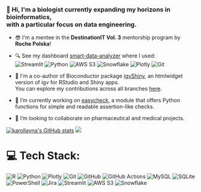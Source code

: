 ### 🧬 Hi, I'm a biologist currently expanding my horizons in bioinformatics,<br>with a particular focus on data engineering.

- 😎 I'm a mentee in the **DestinationIT Vol. 3** mentorship program by **Roche Polska**!

- 🔍 See my dashboard [smart-data-analyzer](https://github.com/karollayna/smart-data-analyzer) where I used:  
  ![Streamlit](https://img.shields.io/badge/Streamlit-%2300FF00.svg?style=for-the-badge&logo=streamlit&logoColor=white)
  ![Python](https://img.shields.io/badge/python-3670A0?style=for-the-badge&logo=python&logoColor=ffdd54)
  ![AWS S3](https://img.shields.io/badge/AWS%20S3-FF9900?style=for-the-badge&logo=amazonaws&logoColor=white)
  ![Snowflake](https://img.shields.io/badge/Snowflake-29B5E8?style=for-the-badge&logo=snowflake&logoColor=white)
  ![Plotly](https://img.shields.io/badge/Plotly-%233F4F75.svg?style=for-the-badge&logo=plotly&logoColor=white)
  ![Git](https://img.shields.io/badge/git-%23F05033.svg?style=for-the-badge&logo=git&logoColor=white)

- 👯 I'm a co-author of Bioconductor package [igvShiny](https://gladkia.github.io/igvShiny/), an htmlwidget version of igv for RStudio and Shiny apps.
  <br>You can explore my contributions across all branches [here](https://github.com/karollayna/igvShiny/branches/yours).
  
- 🔭 I’m currently working on [easycheck](https://github.com/nyggus/easycheck), a module that offers Python functions for simple and readable assertion-like checks.
  
- 👯 I’m looking to collaborate on pharmaceutical and medical projects.


<!-- Github stats from https://github.com/anuraghazra/github-readme-stats -->
[![karollayna's GitHub stats](https://github-readme-stats.vercel.app/api?username=karollayna&hide=stars,issues&show_icons=true&show=prs_merged_percentage&include_all_commits=true&card_width=450px)](https://github.com/karollayna/github-readme-stats)
![](https://github-readme-stats.vercel.app/api/top-langs/?username=karollayna&hide_border=false&include_all_commits=true&count_private=false&layout=compact&card_width=450px)


# 💻 Tech Stack:
![R](https://img.shields.io/badge/r-%23276DC3.svg?style=for-the-badge&logo=r&logoColor=white) ![Python](https://img.shields.io/badge/python-3670A0?style=for-the-badge&logo=python&logoColor=ffdd54) ![Plotly](https://img.shields.io/badge/Plotly-%233F4F75.svg?style=for-the-badge&logo=plotly&logoColor=white) ![Git](https://img.shields.io/badge/git-%23F05033.svg?style=for-the-badge&logo=git&logoColor=white) ![GitHub](https://img.shields.io/badge/github-%23121011.svg?style=for-the-badge&logo=github&logoColor=white) ![GitHub Actions](https://img.shields.io/badge/github%20actions-%232671E5.svg?style=for-the-badge&logo=githubactions&logoColor=white) ![MySQL](https://img.shields.io/badge/mysql-4479A1.svg?style=for-the-badge&logo=mysql&logoColor=white) ![SQLite](https://img.shields.io/badge/sqlite-%2307405e.svg?style=for-the-badge&logo=sqlite&logoColor=white) ![PowerShell](https://img.shields.io/badge/PowerShell-%235391FE.svg?style=for-the-badge&logo=powershell&logoColor=white) ![Jira](https://img.shields.io/badge/jira-%230A0FFF.svg?style=for-the-badge&logo=jira&logoColor=white) ![Streamlit](https://img.shields.io/badge/Streamlit-%2300FF00.svg?style=for-the-badge&logo=streamlit&logoColor=white) ![AWS S3](https://img.shields.io/badge/AWS%20S3-FF9900?style=for-the-badge&logo=amazonaws&logoColor=white) ![Snowflake](https://img.shields.io/badge/Snowflake-29B5E8?style=for-the-badge&logo=snowflake&logoColor=white)


